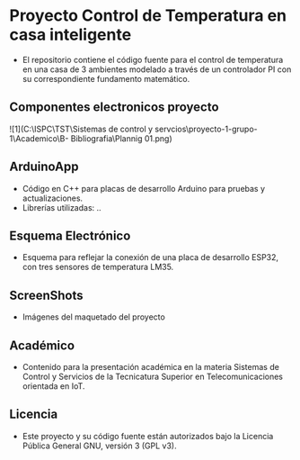 # Proyecto Control de Temperatura en casa inteligente #

* El repositorio contiene el código fuente para el control de temperatura en una casa de 3 ambientes modelado a través de un controlador PI con su correspondiente fundamento matemático.

## Componentes electronicos proyecto ##
![1](C:\ISPC\TST\Sistemas de control y servcios\proyecto-1-grupo-1\Academico\B- Bibliografia\Plannig 01.png)

## ArduinoApp ##
* Código en C++ para placas de desarrollo Arduino para pruebas y actualizaciones.
* Librerías utilizadas: ..

## Esquema Electrónico ##
* Esquema para reflejar la conexión de una placa de desarrollo ESP32, con tres sensores de temperatura LM35.

## ScreenShots ##
* Imágenes del maquetado del proyecto

## Académico ##
* Contenido para la presentación académica en la materia Sistemas de Control y Servicios de la Tecnicatura Superior en Telecomunicaciones orientada en IoT.

## Licencia ##
* Este proyecto y su código fuente están autorizados bajo la Licencia Pública General GNU, versión 3 (GPL v3).

